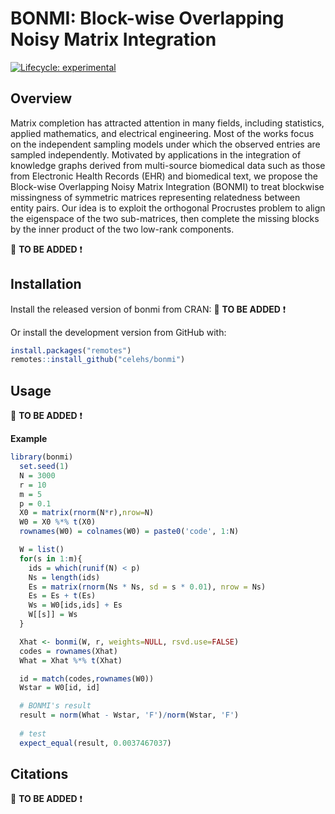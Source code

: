 
<!-- README.md is generated from README.Rmd. Please edit that file -->

# BONMI: Block-wise Overlapping Noisy Matrix Integration 

<!-- badges: start -->

[![Lifecycle:
experimental](https://img.shields.io/badge/lifecycle-experimental-orange.svg)](https://lifecycle.r-lib.org/articles/stages.html#experimental)
<!-- badges: end -->

## Overview

Matrix completion has attracted attention in many fields, including statistics, applied mathematics, and electrical engineering. Most of the works focus on the independent sampling models under which the observed entries are sampled independently. Motivated by applications in the integration of knowledge graphs derived from multi-source biomedical data such as those from Electronic Health Records (EHR) and biomedical text, we propose the Block-wise Overlapping Noisy Matrix Integration (BONMI) to treat blockwise missingness of symmetric matrices representing relatedness between entity pairs. Our idea is to exploit the orthogonal Procrustes problem to align the eigenspace of the two sub-matrices, then complete the missing blocks by the inner product of the two low-rank components. 

:triangular_flag_on_post: **TO BE ADDED** :exclamation:

## Installation

Install the released version of bonmi from CRAN:
:triangular_flag_on_post: **TO BE ADDED** :exclamation:

<!-- ``` r -->
<!-- install.packages("bonmi") -->
<!-- ``` -->

Or install the development version from GitHub with:

``` r
install.packages("remotes")
remotes::install_github("celehs/bonmi")
```

## Usage

:triangular_flag_on_post: **TO BE ADDED** :exclamation:

**Example**

``` r
library(bonmi)
  set.seed(1)
  N = 3000
  r = 10
  m = 5
  p = 0.1
  X0 = matrix(rnorm(N*r),nrow=N)
  W0 = X0 %*% t(X0)
  rownames(W0) = colnames(W0) = paste0('code', 1:N)

  W = list()
  for(s in 1:m){
    ids = which(runif(N) < p)
    Ns = length(ids)
    Es = matrix(rnorm(Ns * Ns, sd = s * 0.01), nrow = Ns)
    Es = Es + t(Es)
    Ws = W0[ids,ids] + Es
    W[[s]] = Ws
  }

  Xhat <- bonmi(W, r, weights=NULL, rsvd.use=FALSE)
  codes = rownames(Xhat)
  What = Xhat %*% t(Xhat)

  id = match(codes,rownames(W0))
  Wstar = W0[id, id]

  # BONMI's result
  result = norm(What - Wstar, 'F')/norm(Wstar, 'F')
  
  # test
  expect_equal(result, 0.0037467037)
```

<!-- See the [getting started guide](https://celehs.github.io/bonmi/articles/main.html) -->
<!-- to learn how to use bonmi -->

## Citations

:triangular_flag_on_post: **TO BE ADDED** :exclamation:
